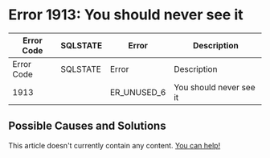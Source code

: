 
# Error 1913: You should never see it


| Error Code | SQLSTATE | Error | Description |
| --- | --- | --- | --- |
| Error Code | SQLSTATE | Error | Description |
| 1913 |  | ER_UNUSED_6 | You should never see it |




## Possible Causes and Solutions


This article doesn't currently contain any content. [You can help!](/kb/en/writing-and-editing-knowledge-base-articles/)

